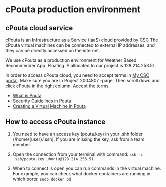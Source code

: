 # cPouta production environment

## cPouta cloud service

cPouta is an Infrastructure as a Service (IaaS) cloud provided by [CSC](https://www.csc.fi/)
The cPouta virtual machines can be connected to external IP addresses, and they can be directly accessed on the internet. 

We use cPouta as a production environment for Weather Based Recommender App. Floating IP allocated to our project is 128.214.253.51.

In order to access cPouta cloud, you need to accept terms in [My CSC portal](https://my.csc.fi/projects/2004807). Make sure you are in Project 2004807 -page. Then scroll down and click cPouta in the right column. Accept the terms.


* [What is Pouta](https://docs.csc.fi/cloud/pouta/pouta-what-is/)
* [Security Guidelines in Pouta](https://docs.csc.fi/cloud/pouta/pouta-what-is/)
* [Creating a Virtual Machine in Pouta](https://docs.csc.fi/cloud/pouta/launch-vm-from-web-gui/)

## How to access cPouta instance

1. You need to have an access key (pouta.key) in your .shh folder (/home/{user}/.ssh). If you are missing the key, ask from a team member. 

2. Open the connection from your terminal with command:
`ssh -i .ssh/pouta.key ubuntu@128.214.253.51`

3. When to connect is open you can run commands in the virtual machine. For example, you can check what docker containers are running in which ports:
`sudo docker pd`